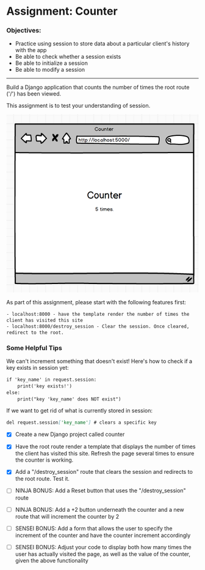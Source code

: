 # Assignment: Counter
### Objectives:

- Practice using session to store data about a particular client's history with the app
- Be able to check whether a session exists
- Be able to initialize a session
- Be able to modify a session
<hr>
Build a Django application that counts the number of times the root route ('/') has been viewed. 

This assignment is to test your understanding of session.

![](Screen-Shot.png)

As part of this assignment, please start with the following features first:

    - localhost:8000 - have the template render the number of times the client has visited this site
    - localhost:8000/destroy_session - Clear the session. Once cleared, redirect to the root.

### Some Helpful Tips

We can't increment something that doesn't exist! Here's how to check if a key exists in session yet:

```md
if 'key_name' in request.session:
    print('key exists!')
else:
    print("key 'key_name' does NOT exist")
````
If we want to get rid of what is currently stored in session:
```md
del request.session['key_name']	# clears a specific key
````

- [x] Create a new Django project called counter

- [x] Have the root route render a template that displays the number of times the client has visited this site. Refresh the page several times to ensure the counter is working.

- [x] Add a "/destroy_session" route that clears the session and redirects to the root route. Test it.

- [ ] NINJA BONUS: Add a Reset button that uses the "/destroy_session" route

- [ ] NINJA BONUS: Add a +2 button underneath the counter and a new route that will increment the counter by 2

- [ ] SENSEI BONUS: Add a form that allows the user to specify the increment of the counter and have the counter increment accordingly

- [ ] SENSEI BONUS: Adjust your code to display both how many times the user has actually visited the page, as well as the value of the counter, given the above functionality